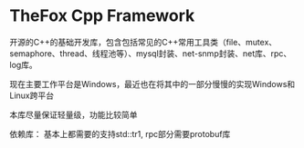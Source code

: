 # TheFox Cpp Framework

开源的C++的基础开发库，包含包括常见的C++常用工具类（file、mutex、semaphore、thread、线程池等）、mysql封装、net-snmp封装、net库、rpc、log库。

现在主要工作平台是Windows，最近也在将其中的一部分慢慢的实现Windows和Linux跨平台

本库尽量保证轻量级，功能比较简单

依赖库： 基本上都需要的支持std::tr1, rpc部分需要protobuf库
